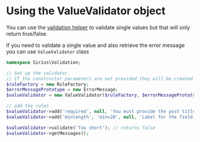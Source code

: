 # Using the ValueValidator object

You can use the [validation helper](helper.md) to validate single values but that will only return true/false. 

If you need to validate a single value and also retrieve the error message you can use `ValueValidator` class

```php
namespace Sirius\Validation;

// Set up the validator.
// If the constructor parameters are not provided they will be created from defaults
$ruleFactory = new RuleFactory;
$errorMessagePrototype = new ErrorMessage;
$valueValidator = new ValueValidator($ruleFactory, $errorMessagePrototype);

// add the rules
$valueValidator->add('required', null, 'You must provide the post title');
$valueValidator->add('minlength', 'min=20', null, 'Label for the field');

$valueValidator->validate('Too short'); // returns false
$valueValidator->getMessages();
```

